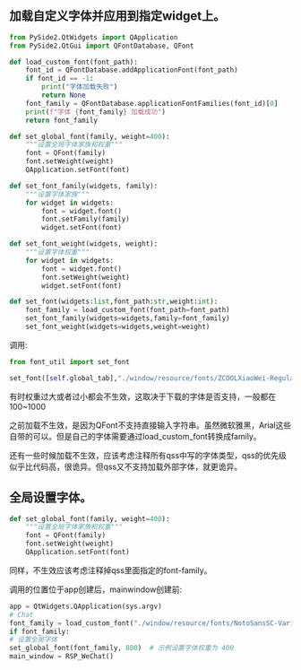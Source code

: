 ## 加载自定义字体并应用到指定widget上。

```python
from PySide2.QtWidgets import QApplication
from PySide2.QtGui import QFontDatabase, QFont

def load_custom_font(font_path):
    font_id = QFontDatabase.addApplicationFont(font_path)
    if font_id == -1:
        print("字体加载失败")
        return None
    font_family = QFontDatabase.applicationFontFamilies(font_id)[0]
    print(f"字体 {font_family} 加载成功")
    return font_family

def set_global_font(family, weight=400):
    """设置全局字体家族和权重"""
    font = QFont(family)
    font.setWeight(weight)
    QApplication.setFont(font)

def set_font_family(widgets, family):
    """设置字体家族"""
    for widget in widgets:
        font = widget.font()
        font.setFamily(family)
        widget.setFont(font)

def set_font_weight(widgets, weight):
    """设置字体权重"""
    for widget in widgets:
        font = widget.font()
        font.setWeight(weight)
        widget.setFont(font)

def set_font(widgets:list,font_path:str,weight:int):
    font_family = load_custom_font(font_path=font_path)
    set_font_family(widgets=widgets,family=font_family)
    set_font_weight(widgets=widgets,weight=weight)
```



调用:

```python
from font_util import set_font

set_font([self.global_tab],"./window/resource/fonts/ZCOOLXiaoWei-Regular.ttf",800)
```

有时权重过大或者过小都会不生效，这取决于下载的字体是否支持，一般都在100~1000

之前加载不生效，是因为QFont不支持直接输入字符串。虽然微软雅黑，Arial这些自带的可以。但是自己的字体需要通过load_custom_font转换成family。

还有一些时候加载不生效，应该考虑注释所有qss中写的字体类型，qss的优先级似乎比代码高，很诡异。但qss又不支持加载外部字体，就更诡异。



## 全局设置字体。

```python
def set_global_font(family, weight=400):
    """设置全局字体家族和权重"""
    font = QFont(family)
    font.setWeight(weight)
    QApplication.setFont(font)
```

同样，不生效应该考虑注释掉qss里面指定的font-family。

调用的位置位于app创建后，mainwindow创建前:

```python
app = QtWidgets.QApplication(sys.argv)
# Chat
font_family = load_custom_font("./window/resource/fonts/NotoSansSC-VariableFont_wght.ttf")
if font_family:
# 设置全局字体
set_global_font(font_family, 800)  # 示例设置字体权重为 400
main_window = RSP_WeChat()
```

